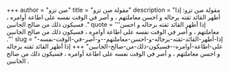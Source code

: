 +++
author = "صن تزو"
title = "مقولة صن تزو"
description = "مقولة صن تزو: إذا أظهر القائد ثقته برجاله و احسن معاملتهم ، و أصر في الوقت نفسه على اطاعة أوامره ، فسيكون ذلك من صالح الجانبين ."
quote = '''إذا أظهر القائد ثقته برجاله و احسن معاملتهم ، و أصر في الوقت نفسه على اطاعة أوامره ، فسيكون ذلك من صالح الجانبين .'''
slug = "إذا-أظهر-القائد-ثقته-برجاله-و-احسن-معاملتهم--و-أصر-في-الوقت-نفسه-على-اطاعة-أوامره--فسيكون-ذلك-من-صالح-الجانبين"
+++
إذا أظهر القائد ثقته برجاله و احسن معاملتهم ، و أصر في الوقت نفسه على اطاعة أوامره ، فسيكون ذلك من صالح الجانبين .
